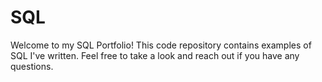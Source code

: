 # SQL
Welcome to my SQL Portfolio! This code repository contains examples of SQL I've written. Feel free to take a look and reach out if you have any questions.  
